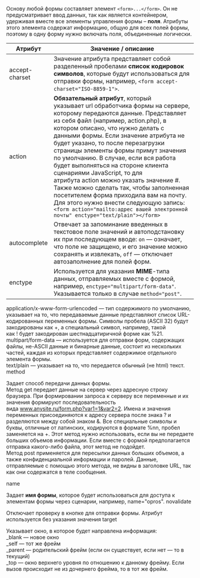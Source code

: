 Основу любой формы составляет элемент `<form>...</form>`. Он не предусматривает ввод данных, так как является контейнером, удерживая вместе все элементы управления формы – **поля**. Атрибуты этого элемента содержат информацию, общую для всех полей формы, поэтому в одну форму нужно включать поля, объединенные логически.

Атрибут | Значение / описание
------------- | ---------------
accept-charset | Значение атрибута представляет собой разделенный пробелами **список кодировок символов**, которые будут использоваться для отправки формы, например, `<form accept-charset="ISO-8859-1">`.
action | **Обязательный атрибут**, который указывает url обработчика формы на сервере, которому передаются данные. Представляет из себя файл (например, action.php), в котором описано, что нужно делать с данными формы. Если значение атрибута не будет указано, то после перезагрузки страницы элементы формы примут значения по умолчанию. В случае, если вся работа будет выполняться на стороне клиента сценариями JavaScript, то для атрибута action можно указать значение #. Также можно сделать так, чтобы заполненная посетителем форма приходила вам на почту. Для этого нужно внести следующую запись: `<form action="mailto:адрес вашей электронной почты" enctype="text/plain"></form>`
autocomplete | Отвечает за запоминание введенных в текстовое поле значений и автоподстановку их при последующем вводе: `on` — означает, что поле не защищено, и его значение можно сохранять и извлекать, `off` — отключает автозаполнение для полей форм.
enctype | Используется для указания **MIME**-типа данных, отправляемых вместе с формой, например, `enctype="multipart/form-data"`. Указывается только в случае `method="post"`.  
application/x-www-form-urlencoded — тип содержимого по умолчанию, указывает на то, что передаваемые данные представляют список URL-кодированных переменных формы. Символы пробела (ASCII 32) будут закодированы как +, а специальный символ, например, такой как ! будет закодирован шестнадцатиричной форме как %21.  
multipart/form-data — используется для отправки форм, содержащих файлы, не-ASCII данные и бинарные данные, состоит из нескольких частей, каждая из которых представляет содержимое отдельного элемента формы.  
text/plain — указывает на то, что передается обычный (не html) текст.
method

Задает способ передачи данных формы.  
Метод get передает данные на сервер через адресную строку браузера. При формировании запроса к серверу все переменные и их значения формируют последовательность вида www.anysite.ru/form.php?var1=1&var2=2. Имена и значения переменных присоединяются к адресу сервера после знака ? и разделяются между собой знаком &. Все специальные символы и буквы, отличные от латинских, кодируются в формате %nn, пробел заменяется на +. Этот метод нужно использовать, если вы не передаете больших объемов информации. Если вместе с формой предполагается отправка какого-либо файла, этот метод не подойдет.  
Метод post применяется для пересылки данных больших объемов, а также конфиденциальной информации и паролей. Данные, отправляемые с помощью этого метода, не видны в заголовке URL, так как они содержатся в теле сообщения.  
<form action="action.php" enctype="multipart/form-data" method="post"></form>
name

Задает **имя формы**, которое будет использоваться для доступа к элементам формы через сценарии, например, name="opros".
novalidate

Отключает проверку в кнопке для отправки формы. Атрибут используется без указания значения
target

Указывает окно, в которое будет направлена информация:  
_blank — новое окно  
_self — тот же фрейм  
_parent — родительский фрейм (если он существует, если нет — то в текущий)  
_top — окно верхнего уровня по отношению к данному фрейму. Если вызов происходит не из дочернего фрейма, то в тот же фрейм.